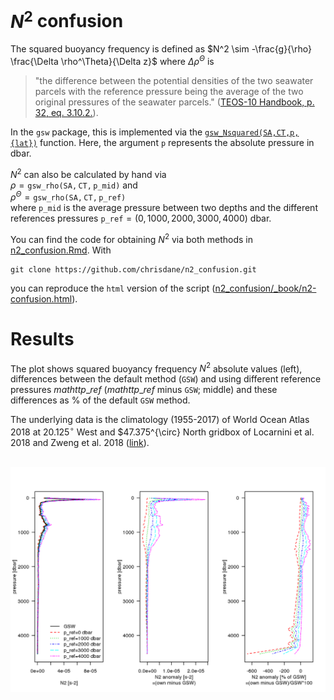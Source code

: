 # $N^2$ confusion

The squared buoyancy frequency is defined as $N^2 \sim -\frac{g}{\rho} \frac{\Delta \rho^\Theta}{\Delta z}$ where $\Delta \rho^\Theta$ is 
> "the difference between the potential densities of the two seawater parcels with the reference pressure being the average of the two original pressures of the seawater parcels." ([TEOS-10 Handbook, p. 32, eq. 3.10.2.](http://www.teos-10.org/pubs/TEOS-10_Manual.pdf)).

In the `gsw` package, this is implemented via the [`gsw_Nsquared(SA,CT,p,{lat})`](http://www.teos-10.org/pubs/gsw/html/gsw_Nsquared.html) function. Here, the argument `p` represents the absolute pressure in dbar.

$N^2$ can also be calculated by hand via<br> 
$\rho = \mathtt{gsw\_rho(SA, CT, p\_mid)}$ and <br>
$\rho^\Theta = \mathtt{gsw\_rho(SA, CT, p\_ref)}$<br>
where $\mathtt{p\_mid}$ is the average pressure between two depths and the different references pressures $\mathtt{p\_ref} = (0, 1000, 2000, 3000, 4000)$ dbar.

You can find the code for obtaining $N^2$ via both methods in [n2_confusion.Rmd](https://github.com/chrisdane/n2_confusion/blob/master/n2_confusion.Rmd). With
```
git clone https://github.com/chrisdane/n2_confusion.git
```
you can reproduce the `html` version of the script ([n2_confusion/_book/n2-confusion.html](https://github.com/chrisdane/n2_confusion/blob/master/_book/n2-confusion.html)).

# Results

The plot shows squared buoyancy frequency $N^2$ absolute values (left), differences between the default method (`GSW`) and using different reference pressures $mathtt{p\_ref}$ ($mathtt{p\_ref}$ minus `GSW`; middle) and these differences as % of the default `GSW` method.

The underlying data is the climatology (1955-2017) of World Ocean Atlas 2018 at $20.125^{\circ}$ West and $47.375^{\circ} North gridbox of Locarnini et al. 2018 and Zweng et al. 2018 ([link](https://www.nodc.noaa.gov/OC5/woa18/)).

<br>
<img align="left" width="2000" src="_bookdown_files/bookdown_files/figure-html/n2_plot-1.png">


